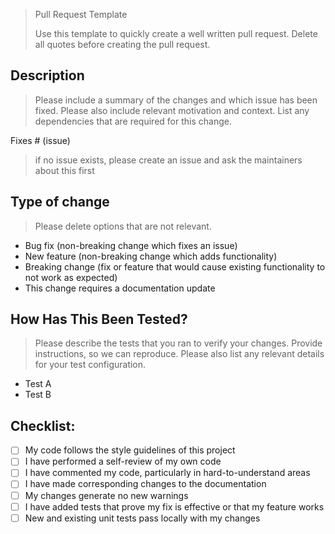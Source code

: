 > Pull Request Template
>
> Use this template to quickly create a well written pull request. Delete all quotes before creating the pull request.

## Description
> Please include a summary of the changes and which issue has been fixed. Please also include relevant motivation 
> and context. List any dependencies that are required for this change.

Fixes # (issue)
> if no issue exists, please create an issue and ask the maintainers about this first

## Type of change

> Please delete options that are not relevant.

- Bug fix (non-breaking change which fixes an issue)
- New feature (non-breaking change which adds functionality)
- Breaking change (fix or feature that would cause existing functionality to not work as expected)
- This change requires a documentation update

## How Has This Been Tested?

> Please describe the tests that you ran to verify your changes. Provide instructions, so we can reproduce. 
> Please also list any relevant details for your test configuration.

- Test A
- Test B

## Checklist:

- [ ] My code follows the style guidelines of this project
- [ ] I have performed a self-review of my own code
- [ ] I have commented my code, particularly in hard-to-understand areas
- [ ] I have made corresponding changes to the documentation
- [ ] My changes generate no new warnings
- [ ] I have added tests that prove my fix is effective or that my feature works
- [ ] New and existing unit tests pass locally with my changes
